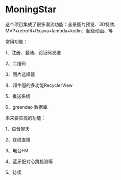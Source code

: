# MoningStar
这个项目集成了很多潮流功能：全景图片预览、3D特效、MVP+retrofit+Rxjava+lambda+kotlin、超级动画、等

常用功能：

1、注册、登陆、验证码发送

2、二维码

3、图片选择器

4、超牛逼的多功能RecyclerView

5、推送系统

6、greendao 数据库

未来要实现的功能：

1、语音聊天

2、在线直播

3、电台FM

4、蓝牙配对心跳检测等

5、待续
